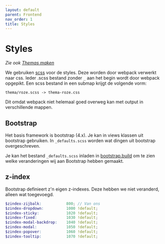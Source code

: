 ```yaml
---
layout: default
parent: Frontend
nav_order: 1
title: Styles
---
```


# Styles

_Zie ook [Themas maken](themas-maken.md)_

We gebruiken [scss](https://sass-lang.com/) voor de styles. Deze worden door webpack verwerkt naar css. Ieder .scss bestand zonder `_` aan het begin wordt door webpack opgepikt. Een scss bestand in een submap krijgt de volgende vorm:

```
thema/roze.scss -> thema-roze.css
```

Dit omdat webpack niet helemaal goed overweg kan met output in verschillende mappen.

## Bootstrap

Het basis framework is bootstrap (4.x). Je kan in views klassen uit bootstrap gebruiken. In `_defaults.scss` worden wat dingen uit bootstrap overgeschreven.

Je kan het bestand `_defaults.scss` inladen in [bootstrap.build](https://bootstrap.build/app) om te zien welke veranderingen wij aan Bootstrap hebben gemaakt.

## z-index
Bootstrap definieert z'n eigen z-indexes. Deze hebben we niet veranderd, alleen wat toegevoegd.

```scss
$zindex-zijbalk:           800; // Van ons
$zindex-dropdown:          1000 !default;
$zindex-sticky:            1020 !default;
$zindex-fixed:             1030 !default;
$zindex-modal-backdrop:    1040 !default;
$zindex-modal:             1050 !default;
$zindex-popover:           1060 !default;
$zindex-tooltip:           1070 !default;
```
